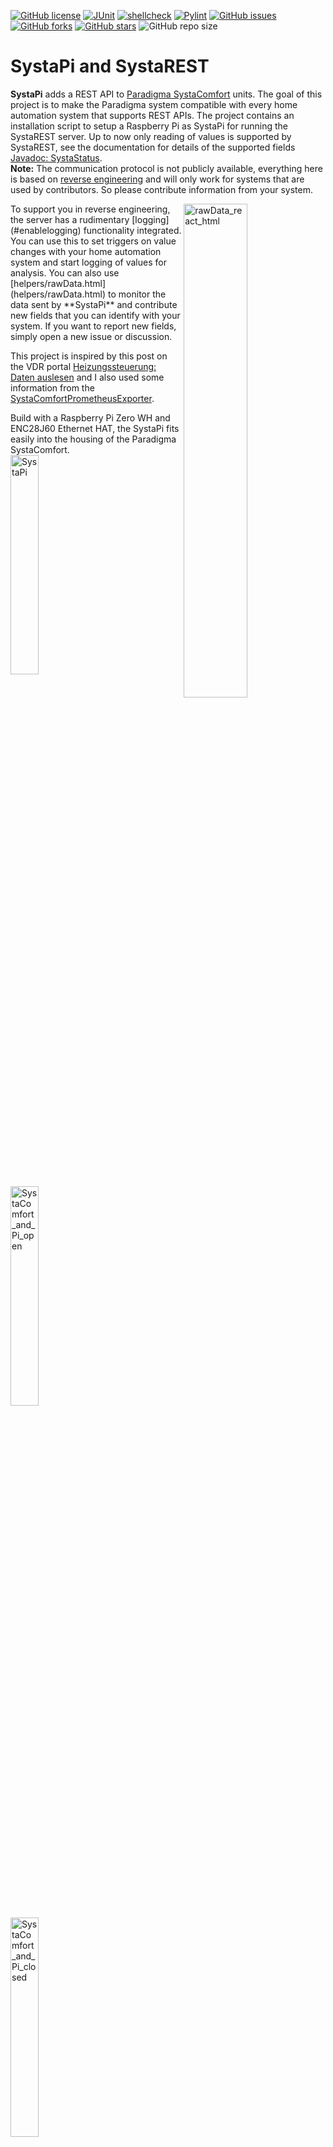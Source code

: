 

[![GitHub license](https://img.shields.io/github/license/beep-projects/SystaPi)](https://github.com/beep-projects/SystaPi/blob/main/LICENSE) [![JUnit](https://github.com/beep-projects/SystaPi/actions/workflows/junit.yml/badge.svg)](https://github.com/beep-projects/SystaPi/actions/workflows/junit.yml) [![shellcheck](https://github.com/beep-projects/SystaPi/actions/workflows/shellcheck.yml/badge.svg)](https://github.com/beep-projects/SystaPi/actions/workflows/shellcheck.yml) [![Pylint](https://github.com/beep-projects/SystaPi/actions/workflows/pylint.yml/badge.svg)](https://github.com/beep-projects/SystaPi/actions/workflows/pylint.yml) [![GitHub issues](https://img.shields.io/github/issues/beep-projects/SystaPi)](https://github.com/beep-projects/SystaPi/issues) [![GitHub forks](https://img.shields.io/github/forks/beep-projects/SystaPi)](https://github.com/beep-projects/SystaPi/network) [![GitHub stars](https://img.shields.io/github/stars/beep-projects/SystaPi)](https://github.com/beep-projects/SystaPi/stargazers) ![GitHub repo size](https://img.shields.io/github/repo-size/beep-projects/SystaPi)

# SystaPi and SystaREST

**SystaPi** adds a REST API to [Paradigma SystaComfort](https://www.paradigma.de/produkte/regelungen/systacomfortll/) units. The goal of this project is to make the Paradigma system compatible with every home automation system that supports REST APIs.
The project contains an installation script to setup a Raspberry Pi as SystaPi for running the SystaREST server. Up to now only reading of values is supported by SystaREST, see the documentation for details of the supported fields [Javadoc: SystaStatus](https://beep-projects.github.io/SystaPi/de/freaklamarsch/systarest/SystaStatus.html).  
**Note:** The communication protocol is not publicly available, everything here is based on [reverse engineering](resources/protocols.md) and will only work for systems that are used by contributors. So please contribute information from your system.  

<img src="resources/rawData_react_html.jpg" alt="rawData_react_html" style="width:45%;" align="right"/> 
To support you in reverse engineering, the server has a rudimentary [logging](#enablelogging) functionality integrated. You can use this to set triggers on value changes with your home automation system and start logging of values for analysis.   
You can also use [helpers/rawData.html](helpers/rawData.html) to monitor the data sent by **SystaPi** and contribute new fields that you can identify with your system. If you want to report new fields, simply open a new issue or discussion.  

This project is inspired by this post on the VDR portal [Heizungssteuerung: Daten auslesen](https://www.vdr-portal.de/forum/index.php?thread/119690-heizungssteuerung-daten-auslesen/) and I also used some information from the [SystaComfortPrometheusExporter](https://github.com/xgcssch/SystaComfortPrometheusExporter).

Build with a Raspberry Pi Zero WH and ENC28J60 Ethernet HAT, the SystaPi fits easily into the housing of the Paradigma SystaComfort.  
<img src="resources/SystaPi.jpg" alt="SystaPi" width="30%"></img> <img src="resources/SystaComfort_and_Pi_open.png" alt="SystaComfort_and_Pi_open" width="30%"></img> <img src="resources/SystaComfort_and_Pi_closed.png" alt="SystaComfort_and_Pi_closed" width="30%"></img> 

## Content

- [Directory Structure of this Project](#directory-structure-of-this-project)
- [Parts List](#parts-list)
- [Installation](#installation)
  - [Linux](#linux)
  - [Windows / manual installation](#windows--manual-installation)
  - [Troubleshooting the installation](#troubleshooting-the-installation)
- [The SystaREST API](#the-systarest-api)
  - [findsystacomfort](#findsystacomfort)
  - [start](#start)
  - [stop](#stop)
  - [servicestatus](#servicestatus)
  - [rawdata](#rawdata)
  - [waterheater](#waterheater)
  - [status](#status)
  - [enablelogging](#enablelogging)
  - [disablelogging](#disablelogging)
- [Known Issues](#known-issues)
- [Links](#links)


## Directory Structure of this Project

```
    ├── SystaPi_files           # files required for configuring a Raspberry Pi OS image to run the SystaRESTAPI server
    │   ├── cmdline.txt         # file to be placed under /boot/cmdline.txt on the pi. Triggers the execution of firstrun.sh
    │   │                       # on first boot (actually the second one, after resizing the image)
    │   ├── firstrun.sh         # script for configuring WiFi, keyboard and timezone. You have to configure a few things in here!
    │   ├── secondrun.sh        # called after a reboot. Should have network running. Does a full-upgrade of the system, 
    │   │                       # installs required packages (dnsmasq, OpenJDK) and the SystaRESTAPI.service
    │   └── thirdrun.sh         # called after a reboot. Cleans up after the installation and reboots into the final system
    ├── SystaRESTServer         # Java based server for providing a REST API for a Paradigma SystaComfort unit
    │   ├── bin                 # precompiled .class files for running the SystaRESTAPI server
    │   ├── doc                 # JavaDoc for the server files
    │   ├── lib                 # .jar files required for running the server
    │   └── src                 # src files of the server, for everyone who wants to improve this
    ├── docs                    # Javadoc for SystaREST Java classes available at http://beep-projects.github.io/SystaPi
    ├── helpers                 # collection of ressources that are helpful for reverse engineering the SystaComfort protocol
    │                           # or setting up systapi
    ├── resources               # folder for images or other files linked with README.md
    ├── install_systapi.sh      # Script for automatically downloading, flashing and configuring 
    │                           # a Micro SD card for running the SystaREST server
    ├── LICENSE                 # License for using and editing this software
    └── README.md               # This file
```

## Parts List

This is what I am using for this project, but any Raspberry Pi with at least one Ethernet interface and a second WiFi or Ethernet interface should do the job. The required size of the Micro SD card depends on the amount of data you want to log. Logging data of one day requires ~100 MB.

* Raspberry Pi Zero WH
* ENC28J60 Ethernet HAT
* Micro SD card >256MB
* Micro USB Powersupply 5V / 1A

Of course you also need a Paradigma SystaComfort or Paradigmy SystaComfort II. The following are the paradigma software versions that I succesfully used with **SystaPi** (#1, #2) or that where reported to work (#3)

|                  |   |        #1        |   |       #2          |   |       #3          |
|------------------|---|------------------|---|-------------------|---|-------------------|
| **SystaComfort** |   | `V1.14  8.08.14` |   | `V1.26  10.02.20` |   | `V1.12  20.05.14` |
| **System**       |   | `V2.09.2`        |   | `V2.16.1`         |   | `V2.09.1`         |
| **Basis**        |   | `V0.23`          |   | `V0.34`           |   | `V0.23`           |

## Installation

For easy installation I have created some scripts that configure the Raspberry Pi OS automatically on a Micro SD card. These scripts are not actively maintained, so they might stop working at some time. If auto configuration fails, step through the files `firstrun.sh` and `secondrun.sh` and run the commands manually on your `systapi`. Your are also welcome to fix the scripts and create a pull request to this repository.

Once the Micro SD card is prepared as described in the next sections, the scripts should do the following on first boot ups of the Raspberry Pi: 
* resize the Raspberry Pi OS partition to use the full size of the Micro SD card
* configure WiFi on interface `wlan0`
* `apt full-upgrade` the system
* install `dnsmasq`
* configure `dnsmasq` and `dhcpd` for IP spoofing on interface `eth0`\
  (this will make the Paradigma SystaComfort to communicate with `systapi` instead of [SystaWeb](https://paradigma.remoteportal.de/)
* install OpenJDK 11 from [https://www.azul.com/downloads/?package=jdk#download-openjdk](https://www.azul.com/downloads/?package=jdk#download-openjdk)\
  (this is the most current one you can get for the ARMv6 of the Raspberry Pi Zero)
* install the `systemd` service unit `SytsaRESTServer.service` for automatically starting the SystaRESTServer

### Linux

For Linux I provide a script that downloads Raspberry Pi OS and flashes it onto a Micro SD card. The script was mainly written out of curiosity to see how that could work. So it has no added sanity checks and you should use it with care. Check each step, when asked to confirm. If unsure, follow the manual installation guide.

1. Run the following commands in a shell for downloading and unzipping the project files

   ```bash
   wget https://github.com/beep-projects/SystaPi/archive/refs/heads/main.zip
   unzip main.zip
   ```

2. Open `SystaPi-main/SystaPi_files/firstrun.sh` with a text editor and configure everything in the marked section to your liking. 
   Most probably you want to generate your `WPA_PASSPHRASE` via `wpa_passphrase MY_WIFI passphrase` , or  use the [WPA PSK (Raw Key) Generator](https://www.wireshark.org/tools/wpa-psk.html), and add the credentials to the file.
   If you use the network `192.168.1.x` for your local network, you should change the `IP_PREFIX` to another IP range, to avoid network collisions
   
   ```bash
   #-------------------------------------------------------------------------------
   #----------------------- START OF CONFIGURATION --------------------------------
   #-------------------------------------------------------------------------------
   
   # which hostname do you want to give your raspberry pi?
   HOSTNAME=systapi
   # configure the wifi connection
   # the example WPA_PASSPHRASE is generated via
   #     wpa_passphrase MY_WIFI passphrase
   # but you also can enter your passphrase as plain text, if you accept the potential insecurity of that approach
   SSID=MY_WIFI
   WPA_PASSPHRASE=3755b1112a687d1d37973547f94d218e6673f99f73346967a6a11f4ce386e41e
   # define the network to use for communication between systapi and Systa Comfort
   # change if you use the same network range on your wifi network
   IP_PREFIX="192.168.1"
   # configure your timezone and key board settings
   TIMEZONE="Europe/Berlin"
   COUNTRY="DE"
   XKBMODEL="pc105"
   XKBLAYOUT=$COUNTRY
   XKBVARIANT=""
   XKBOPTIONS=""
   # if you want to use an ENC28J60 Ethernet HAT, enable it here
   ENABLE_ENC28J60=true
   
   #-------------------------------------------------------------------------------
   #------------------------ END OF CONFIGURATION ---------------------------------
   #-------------------------------------------------------------------------------
   ```
   
3. Insert the Micro SD card that you want to get prepared as SystaPi into your computing device

4. Continue in the shell

   ```bash
   cd SystaPi-main
   ./install_systapi.sh
   ```

5. Eject the Micro SD card and insert it into your Raspberry Pi

6. Connect the Raspberry Pi with an Ethernet cable to your Paradigma SystaComfort

7. Power up the Raspberry Pi

8. Wait a while (~20 minutes, depending on the number of system updates available) and then try to load the WADL of the server: [http://systapi:1337/application.wadl?detail=true](http://systapi:1337/application.wadl?detail=true)
    For troubleshooting, you can check the progress by checking the logs. After 5 minutes the resize of the partitions and ```firstrun.sh``` should be finished, so that you can ssh into the **systapi** and whatch the installation process

   ```bash
   ssh -x pi@systapi.local
   tail -f /boot/secondrun.log
   ```
    The password for the ```pi``` user is not changed from the default, so you should change it

### Windows / manual installation

1. Install Raspberry Pi OS following this [guide](https://www.raspberrypi.org/documentation/installation/installing-images/).
   [Raspberry Pi OS Lite](https://www.raspberrypi.org/software/operating-systems/#raspberry-pi-os-32-bit) is sufficient.

2. Download [SystaPi](https://github.com/beep-projects/SystaPi/archive/refs/heads/main.zip)

3. Extract the downloaded zip file

4. Change into the `SystaPi_files` subfolder of the extracted archive

5. Open `firstrun.sh` with a text editor and configure everything in the marked section to your liking.
   Most probably you want to use something like [WPA PSK (Raw Key) Generator](https://www.wireshark.org/tools/wpa-psk.html) and add the generated credentials to the file.
   If you use the network `192.168.1.x` for your local network, you should change the `IP_PREFIX` to another IP range, to avoid network collisions

   ```bash
   #-------------------------------------------------------------------------------
   #----------------------- START OF CONFIGURATION --------------------------------
   #-------------------------------------------------------------------------------
   
   # which hostname do you want to give your raspberry pi?
   HOSTNAME=systapi
   # configure the wifi connection
   # the example WPA_PASSPHRASE is generated via
   #     wpa_passphrase MY_WIFI passphrase
   # but you also can enter your passphrase as plain text, if you accept the potential insecurity of that approach
   SSID=MY_WIFI
   WPA_PASSPHRASE=3755b1112a687d1d37973547f94d218e6673f99f73346967a6a11f4ce386e41e
   # define the network to use for communication between systapi and Systa Comfort
   # change if you use the same network range on your wifi network
   IP_PREFIX="192.168.1"
   # configure your timezone and key board settings
   TIMEZONE="Europe/Berlin"
   COUNTRY="DE"
   XKBMODEL="pc105"
   XKBLAYOUT=$COUNTRY
   XKBVARIANT=""
   XKBOPTIONS=""
   # if you want to use an ENC28J60 Ethernet HAT, enable it here
   ENABLE_ENC28J60=true
   
   #-------------------------------------------------------------------------------
   #------------------------ END OF CONFIGURATION ---------------------------------
   #-------------------------------------------------------------------------------
   ```

6. Make sure that the `boot`-partition of the Micro SD card is accessible via file explorer

7. Open `cmdline.txt` from the Micro SD card and copy the `root=PARTUUID=`-Number over into the `cmdline.txt` in the `SystaPi_files` subfolder. If you do not do this step, your pi will not boot!

8. Copy all files from the `SystaPi_files` subfolder to `boot`-partition of the Micro SD card

9. Copy the `SystaRESTServer` folder and all of its content to the `boot`-partition.

10. Eject the Micro SD card and insert it into your Raspberry Pi

11. Connect the Raspberry Pi with an Ethernet cable to your Paradigma SystaComfort

12. Power up the Raspberry Pi

13. Wait a while (~20 minutes, depending on the number of system updates available) and then try to load the WADL of the server: [http://systapi:1337/application.wadl?detail=true](http://systapi:1337/application.wadl?detail=true)
For troubleshooting, you can check the progress by checking the logs. After 5 minutes the resize of the partitions and ```firstrun.sh``` should be finished, so that you can ssh into the **systapi** and whatch the installation process

    ```bash
    ssh -x pi@systapi.local
    tail -f /boot/secondrun.log
    ```
The password for the ```pi``` user is not changed from the default, so you should change it

### Troubleshooting the installation

1. The autoconfig of the Raspberry Pi OS worked fine when I did the commit for it. But if development of Raspberry Pi OS goes on, the scripts might break. If you connect the Raspberry Pi to a screen via HDMI, you will see if something gets wrong.
2. If the pi does not boot, check if you did step 7 in case of a manual installation.
3. If you do not know where the install script died on the Raspberry Pi, have a look into the `/boot` folder via `ls /boot/*.sh`. 
Each script creates a log file, so check `firstrun.log`, `secondrun.log` and `thirdrun.log`, to see where the script failed.
4. SystaRESTServer is installed as a service on the raspberry pi. 
`systemctl status SystaRESTServer.service` will show you if the service is running or died for some reason

## The SystaREST API

Per default, the SystaREST server is listening on port `1337`, you can change this by editing `/home/pi/SystaRESTServer/bin/SystaREST.properties`.
The hostname of the Raspberry Pi is set to `systapi`.
The path and method names on the REST server are implemented case insensitive.
The root path is: `systarest`, or `SystaREST`, or any variation you like.
So you should be able to access the server via `http://systapi:1337/SystaREST/`. This base URL will be used for the following examples and should work for most network configurations. If not, you have to replace `systapi` with the URL assigned by your router. The server provides a WADL of the provided API at: [http://systapi:1337/application.wadl?detail=true](http://systapi:1337/application.wadl?detail=true)
If a command is called which should retrieve data from the SystaREST, but the communication is not running, `start` is automatically called, but the reply will be empty until the first data packet is received from the Paradigma SystaComfort. Data packets are sent every minute.

#### findsystacomfort

`GET` `/SystaREST/findsystacomfort`
[http://systapi:1337/SystaREST/findsystacomfort](http://systapi:1337/SystaREST/findsystacomfort)
Searched the available interfaces for any attached SystaComfort unit.
```bash
curl "http://systapi:1337/SystaREST/findsystacomfort"
```

```json
{
    "SystaWebIP":"192.168.11.1",
    "SystaWebPort":22460,
    "DeviceTouchBcastIP":"192.168.11.255",
    "DeviceTouchBcastPort":8001,
    "deviceTouchInfoString":"SC2 1 192.168.11.23 255.255.255.0 192.168.11.1 SystaComfort-II\u00000 0809720001 0 V0.34 V1.00 2CBE9700BEE9",
    "unitIP":"192.168.11.23",
    "unitName":"SystaComfort-II",
    "unitId":"0809720001",
    "unitApp":8,
    "unitPlatform":9,
    "unitVersion":"1.14.1",
    "unitMajor":114,
    "unitMinor":1,
    "unitBaseVersion":"V0.34",
    "unitMac":"2CBE9700BEE9",
    "STouchAppSupported":false,
    "DeviceTouchPort":-1,
    "DeviceTouchPassword":"null"
}
```

#### start

`POST` `/SystaREST/start` start communication with the connected Paradigma SystaComfort

````bash
curl -X POST http://systapi:1337/SystaREST/start
````

#### stop

`POST` `/SystaREST/stop`  stop communication with the connected Paradigma SystaComfort

````bash
curl -X POST http://systapi:1337/SystaREST/stop
````

#### servicestatus

`GET` `/SystaREST/servicestatus`
[http://systapi:1337/SystaREST/servicestatus](http://systapi:1337/SystaREST/servicestatus)
Returns the status of the SystaREST server
```bash
curl "http://systapi:1337/SystaREST/servicestatus"
```

```json
{
    "connected":true,
    "running":true,
    "lastDataReceivedAt":"Wed-30.06.21-00:00:19",
    "packetsReceived":234,
    "paradigmaListenerIP":"192.168.1.1",
    "paradigmaListenerPort":22460,
    "paradigmaIP":"192.168.1.23",
    "paradigmaPort":8002,
    "loggingData":false,
    "logFileSize":60,
    "logFilePrefix":"SystaREST",
    "logFileDelimiter":";",
    "logFileRootPath":"/home/pi/SystaRESTServer/bin/",
    "logFilesWritten":0,
    "logBufferedEntries":60
}
```

#### rawdata

`GET` `/SystaREST/rawdata`
[http://systapi:1337/SystaREST/rawdata](http://systapi:1337/SystaREST/rawdata)
Returns the raw data received from the Paradigma Systa Comfort with added timestamp information.
```bash
curl "http://systapi:1337/SystaREST/rawdata"
```

```json
{
    "timestamp":1623836832,
    "timestampString":"Wed-16.06.21-09:47:12",
    "rawData":[
        250,
        273,
        277,
        736,
        650,
        565,
        -300,
        -300,
        -300,
        0,
        0,
        0,
        332,
        ... (250 entries) ...
    ]
}
```

#### waterheater

`GET` `/SystaREST/waterheater`
[http://systapi:1337/SystaREST/waterheater](http://systapi:1337/SystaREST/waterheater)
Returns the information for a Home Assistant [Water Heater](https://developers.home-assistant.io/docs/core/entity/water-heater/)

```bash
curl "http://systapi:1337/SystaREST/waterheater"
```

```json
{
    "min_temp":40.0,
    "max_temp":65.0,
    "current_temperature":71.0,
    "target_temperature":0.0,
    "target_temperature_high":85.0,
    "target_temperature_low":0.0,
    "temperature_unit":"TEMP_CELSIUS",
    "current_operation":"locked",
    "operation_list":[
        "off",
        "normal",
        "comfort",
        "locked"
    ],
    "supported_features":[
    ],
    "is_away_mode_on":false,
    "timestamp":1623675405,
    "timestampString":"Mon-14.06.21-12:56:45"
}
```

#### status

`GET` `/SystaREST/status`
[http://systapi:1337/SystaREST/status](http://systapi:1337/SystaREST/status)
Returns all known fields from the received data.
```bash
curl "http://systapi:1337/SystaREST/status"
```

```json
{
    "outsideTemp":7.9,
    "operationMode":0,
    "operationModeName":"Auto Prog. 1",
    "circuit1FlowTemp":42.9,
    "circuit1ReturnTemp":29.8,
    "circuit1FlowTempSet":44.2,
    "circuit1LeadTime":0,
    "hotWaterTemp":59.3,
    "hotWaterTempSet":50.0,
    "hotWaterTempNormal":50.0,
    "hotWaterTempComfort":60.0,
    "hotWaterTempMax":85.0,
    "hotWaterOperationMode":1,
    "hotWaterOperationModeName":"normal",
    "hotWaterHysteresis":5.0,
    "bufferTempTop":54.6,
    "bufferTempBottom":34.0,
    "bufferTempSet":44.2,
    "logBoilerFlowTemp":21.3,
    "logBoilerReturnTemp":17.9,
    "logBoilerBufferTempTop":-30.2,
    "logBoilerBufferTempMin":30.0,
    "logBoilerTempMin":65.0,
    "logBoilerSpreadingMin":100.0,
    "logBoilerPumpSpeedMin":60,
    "logBoilerPumpSpeedActual":0,
    "logBoilerSettings":19,
    "boilerOperationMode":0,
    "boilerOperationModeName":"off",
    "boilerFlowTemp":37.6,
    "boilerReturnTemp":37.6,
    "boilerTempSet":0.0,
    "boilerSuperelevation":0,
    "boilerHysteresis":5.0,
    "boilerOperationTime":5,
    "boilerShutdownTemp":40.0,
    "boilerPumpSpeedMin":25,
    "circulationTemp":-30.0,
    "circulationPumpIsOn":false,
    "circulationPumpOverrun":3,
    "circulationHysteresis":5.0,
    "circuit2FlowTemp":-30.0,
    "circuit2ReturnTemp":-30.0,
    "circuit2FlowTempSet":44.2,
    "roomTempActual1":0.0,
    "roomTempSet1":20.0,
    "roomTempActual2":0.0,
    "roomTempSet2":0.0,
    "roomTempSetNormal":20.0,
    "roomTempSetComfort":22.0,
    "roomTempSetLowering":15.0,
    "roomImpact":0.0,
    "roomTempCorrection":0.0,
    "collectorTempActual":0.0,
    "swimmingpoolFlowTemp":0.0,
    "swimmingpoolFlowTeamp":0.0,
    "swimmingpoolReturnTemp":0.0,
    "heatingOperationMode":1,
    "heatingOperationModeName":"normal",
    "heatingCurveBasePoint":35.0,
    "heatingCurveGradient":1.3,
    "heatingLimitTemp":20.0,
    "heatingLimitTeampLowering":10.0,
    "heatingPumpSpeedActual":100,
    "heatingPumpOverrun":10,
    "heatingPumpIsOn":true,
    "heatingCircuitSpreading":20.0,
    "heatingPumpSpeedMin":100,
    "controlledBy":0,
    "controlMethodName":"external temp",
    "maxFlowTemp":70.0,
    "antiFreezeOutsideTemp":2.0,
    "heatUpTime":120,
    "mixerRuntime":2,
    "mixer1IsOnWarm":false,
    "mixer1IsOnCool":false,
    "mixer1State":0,
    "mixer1StateName":"off",
    "underfloorHeatingBasePoint":35.0,
    "underfloorHeatingGradient":1.3,
    "bufferTempMax":95.0,
    "bufferTempMin":0.0,
    "adjustRoomTempBy":0.0,
    "solarPowerActual":0.0,
    "solarGainDay":0.0,
    "solarGainTotal":0.0,
    "relay":2049,
    "chargePumpIsOn":false,
    "boilerIsOn":false,
    "burnerIsOn":false,
    "systemNumberOfStarts":26,
    "burnerNumberOfStarts":394,
    "boilerOperationTimeHours":234,
    "boilerOperationTimeMinutes":58,
    "unknowRelayState1IsOn":false,
    "unknowRelayState2IsOn":true,
    "unknowRelayState5IsOn":true,
    "error":65535,
    "operationModeX":0,
    "heatingOperationModeX":1,
    "timestamp":1640345997,
    "timestampString":"Fri-24.12.21-11:39:57"
}
```

#### enablelogging

`PUT` `/SystaREST/enablelogging`
enables the logging of each received data element to a delimited log file. To reduce the number of file writes, this function stores `entriesPerFile` data segments in memory and then writes them into a single file. If logging is not enabled, SystaREST still stores the last `entriesPerFile` data segments in memory and saves them to the disc as soon as logging gets enabled. This feature shall help to implement triggers for value changes of interest, by also saving data that has been received before the interesting event happened.

Optional parameters:

* `filePrefix` default `SystaREST`
* `logEntryDelimiter` default `;`
* `entriesPerFile` default `60

```bash
curl -X PUT "http://systapi:1337/SystaREST/enablelogging?filePrefix=SystaREST&logEntryDelimiter=;&entriesPerFile=1337"
```

#### disablelogging

`PUT` `/SystaREST/disablelogging`
stop the logging of received data packets. This writes all currently stored data segments to a file and stops the writing to disc.

```bash
curl -X PUT http://systapi:1337/SystaREST/disblelogging
```

## Known Issues

There are some ENC28J60 modules around with wrong jumper settings. Make sure you set the jumpers as in the picture on the left (vertically connecting the PINs).

| correct                                                   | wrong                                                   |
| --------------------------------------------------------- | ------------------------------------------------------- |
| ![correct jumper settings](resources/enc28j60_right.jpg) | ![wrong jumper settings](resources/enc28j60_wrong.jpg) |



## Links

* [SystaREST Javadoc](http://beep-projects.github.io/SystaPi)
* [Paradigma Downloads](http://www.paradigma.de/software/)
* [Heizungssteuerung: Daten auslesen](https://www.vdr-portal.de/forum/index.php?thread/119690-heizungssteuerung-daten-auslesen/)
* [SystaComfortPrometheusExporter](https://github.com/xgcssch/SystaComfortPrometheusExporter)

